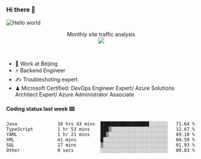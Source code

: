 ### Hi there 👋

<img src="https://raw.githubusercontent.com/sagar-viradiya/sagar-viradiya/master/resources/banner.png" alt="Hello world">
<p align="center"> 
 Monthly site traffic analysis <br/>
  <img src="https://profile-counter.glitch.me/youszoe/count.svg" />
</p>
<br/>

- 🍻 Work at Beijing 
- ⚡ Backend Engineer
- ✍️ Troubleshoting expert
- ♟  Microsoft Certified: DevOps Engineer Expert/ Azure Solutions Architect Expert/ Azure Administrator Associate

#### Coding status last week ⌨️

<!--START_SECTION:waka-->

```text
Java               10 hrs 43 mins  ██████████████████░░░░░░░   71.64 %
TypeScript         1 hr 53 mins    ███▒░░░░░░░░░░░░░░░░░░░░░   12.67 %
YAML               1 hr 21 mins    ██▒░░░░░░░░░░░░░░░░░░░░░░   09.10 %
XML                41 mins         █░░░░░░░░░░░░░░░░░░░░░░░░   04.59 %
SQL                17 mins         ▒░░░░░░░░░░░░░░░░░░░░░░░░   01.93 %
Other              0 secs          ░░░░░░░░░░░░░░░░░░░░░░░░░   00.03 %
```

<!--END_SECTION:waka-->

<br/>
<center><img src="http://ghchart.rshah.org/409ba5/yousazoe" alt="" /></center>


